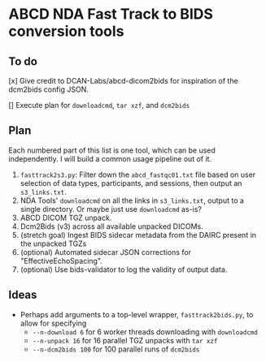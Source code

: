 # ABCD NDA Fast Track to BIDS conversion tools

## To do

[x] Give credit to DCAN-Labs/abcd-dicom2bids for inspiration of the dcm2bids config JSON.

[] Execute plan for `downloadcmd`, `tar xzf`, and `dcm2bids`

## Plan

Each numbered part of this list is one tool, which can be used independently. I will build a common usage pipeline out of it.

1. `fasttrack2s3.py`: Filter down the `abcd_fastqc01.txt` file based on user selection of data types, participants, and sessions, then output an `s3_links.txt`.
1. NDA Tools' `downloadcmd` on all the links in `s3_links.txt`, output to a single directory. Or maybe just use `downloadcmd` as-is?
1. ABCD DICOM TGZ unpack.
1. Dcm2Bids (v3) across all available unpacked DICOMs.
1. (stretch goal) Ingest BIDS sidecar metadata from the DAIRC present in the unpacked TGZs
1. (optional) Automated sidecar JSON corrections for "EffectiveEchoSpacing".
1. (optional) Use bids-validator to log the validity of output data.

## Ideas

- Perhaps add arguments to a top-level wrapper, `fasttrack2bids.py`, to allow for specifying
  - `--n-download 6` for 6 worker threads downloading with `downloadcmd`
  - `--n-unpack 16` for 16 parallel TGZ unpacks with `tar xzf`
  - `--n-dcm2bids 100` for 100 parallel runs of `dcm2bids`
